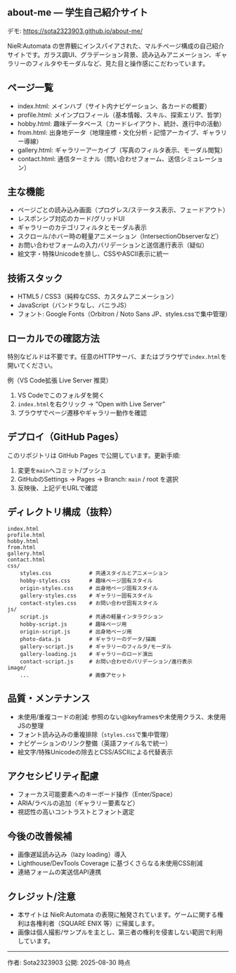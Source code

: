## about-me — 学生自己紹介サイト

デモ: https://sota2323903.github.io/about-me/

NieR:Automata の世界観にインスパイアされた、マルチページ構成の自己紹介サイトです。ガラス調UI、グラデーション背景、読み込みアニメーション、ギャラリーのフィルタやモーダルなど、見た目と操作感にこだわっています。

## ページ一覧
- index.html: メインハブ（サイト内ナビゲーション、各カードの概要）
- profile.html: メインプロフィール（基本情報、スキル、探索エリア、哲学）
- hobby.html: 趣味データベース（カードレイアウト、統計、進行中の活動）
- from.html: 出身地データ（地理座標・文化分析・記憶アーカイブ、ギャラリー導線）
- gallery.html: ギャラリーアーカイブ（写真のフィルタ表示、モーダル閲覧）
- contact.html: 通信ターミナル（問い合わせフォーム、送信シミュレーション）

## 主な機能
- ページごとの読み込み画面（プログレス/ステータス表示、フェードアウト）
- レスポンシブ対応のカード/グリッドUI
- ギャラリーのカテゴリフィルタとモーダル表示
- スクロール/ホバー時の軽量アニメーション（IntersectionObserverなど）
- お問い合わせフォームの入力バリデーションと送信進行表示（疑似）
- 絵文字・特殊Unicodeを排し、CSSやASCII表示に統一

## 技術スタック
- HTML5 / CSS3（純粋なCSS、カスタムアニメーション）
- JavaScript（バンドラなし、バニラJS）
- フォント: Google Fonts（Orbitron / Noto Sans JP、styles.cssで集中管理）

## ローカルでの確認方法
特別なビルドは不要です。任意のHTTPサーバ、またはブラウザで`index.html`を開いてください。

例（VS Code拡張 Live Server 推奨）
1. VS Codeでこのフォルダを開く
2. `index.html`を右クリック → “Open with Live Server”
3. ブラウザでページ遷移やギャラリー動作を確認

## デプロイ（GitHub Pages）
このリポジトリは GitHub Pages で公開しています。更新手順:
1. 変更を`main`へコミット/プッシュ
2. GitHubのSettings → Pages → Branch: `main` / root を選択
3. 反映後、上記デモURLで確認

## ディレクトリ構成（抜粋）
```
index.html
profile.html
hobby.html
from.html
gallery.html
contact.html
css/
	styles.css            # 共通スタイルとアニメーション
	hobby-styles.css      # 趣味ページ固有スタイル
	origin-styles.css     # 出身地ページ固有スタイル
	gallery-styles.css    # ギャラリー固有スタイル
	contact-styles.css    # お問い合わせ固有スタイル
js/
	script.js             # 共通の軽量インタラクション
	hobby-script.js       # 趣味ページ用
	origin-script.js      # 出身地ページ用
	photo-data.js         # ギャラリーのデータ/描画
	gallery-script.js     # ギャラリーのフィルタ/モーダル
	gallery-loading.js    # ギャラリーのロード演出
	contact-script.js     # お問い合わせのバリデーション/進行表示
image/
	...                   # 画像アセット
```

## 品質・メンテナンス
- 未使用/重複コードの削減: 参照のない@keyframesや未使用クラス、未使用JSの整理
- フォント読み込みの重複排除（`styles.css`で集中管理）
- ナビゲーションのリンク整備（英語ファイル名で統一）
- 絵文字/特殊Unicodeの除去とCSS/ASCIIによる代替表示

## アクセシビリティ配慮
- フォーカス可能要素へのキーボード操作（Enter/Space）
- ARIA/ラベルの追加（ギャラリー要素など）
- 視認性の高いコントラストとフォント選定

## 今後の改善候補
- 画像遅延読み込み（lazy loading）導入
- Lighthouse/DevTools Coverage に基づくさらなる未使用CSS削減
- 連絡フォームの実送信API連携

## クレジット/注意
- 本サイトは NieR:Automata の表現に触発されています。ゲームに関する権利は各権利者（SQUARE ENIX 等）に帰属します。
- 画像は個人撮影/サンプルを主とし、第三者の権利を侵害しない範囲で利用しています。

---
作者: Sota2323903
公開: 2025-08-30 時点

